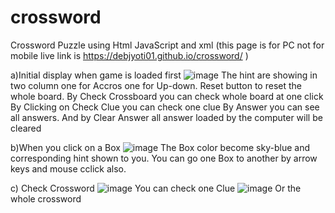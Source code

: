 # crossword
Crossword Puzzle using Html JavaScript and xml 
(this page is for PC not for mobile
live link is https://debjyoti01.github.io/crossword/ )

a)Initial display when game is loaded first
![image](https://user-images.githubusercontent.com/120040021/230702797-e35cf531-1c06-44ae-867b-8ab124545502.png)
 The hint are showing in two column one for Accros one for Up-down.
 Reset button to reset the whole board.
 By Check Crossboard you can check whole board at one click
 By Clicking on Check Clue you can check one clue
 By Answer you can see all answers.
 And by Clear Answer all answer loaded by the computer will be cleared
 
b)When you click on a Box
![image](https://user-images.githubusercontent.com/120040021/230703021-6fc601c8-9cdc-4ec4-a298-6bb7b28c7e40.png)
 The Box color become sky-blue and corresponding hint shown to you. You can go one Box to another by arrow keys and mouse cclick also.
 
c) Check Crossword
![image](https://user-images.githubusercontent.com/120040021/230703152-c55001e4-0b7e-44ab-b6e1-8081b534875d.png)
You can check one Clue
![image](https://user-images.githubusercontent.com/120040021/230703182-984c1bc7-c600-4758-b3e2-b3824e13ad18.png)
Or the whole crossword
